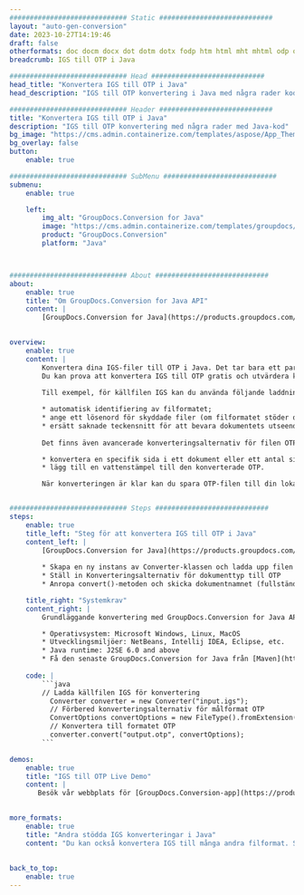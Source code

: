```yaml
---
############################# Static ############################
layout: "auto-gen-conversion"
date: 2023-10-27T14:19:46
draft: false
otherformats: doc docm docx dot dotm dotx fodp htm html mht mhtml odp odt otp pot potm potx pps ppsm ppsx ppt pptm pptx rtf
breadcrumb: IGS till OTP i Java

############################# Head ############################
head_title: "Konvertera IGS till OTP i Java"
head_description: "IGS till OTP konvertering i Java med några rader kod. Konvertera över 160 filformat med hjälp av GroupDocs dokumentkonverterings-API för Java"

############################# Header ############################
title: "Konvertera IGS till OTP i Java"
description: "IGS till OTP konvertering med några rader med Java-kod"
bg_image: "https://cms.admin.containerize.com/templates/aspose/App_Themes/V3/images/bg/header1.png"
bg_overlay: false
button:
    enable: true

############################# SubMenu ############################
submenu:
    enable: true

    left:
        img_alt: "GroupDocs.Conversion for Java"
        image: "https://cms.admin.containerize.com/templates/groupdocs/images/product-logos/90x90-noborder/groupdocs-conversion-java.png"
        product: "GroupDocs.Conversion"
        platform: "Java"



############################# About ############################
about:
    enable: true
    title: "Om GroupDocs.Conversion for Java API"
    content: |
        [GroupDocs.Conversion for Java](https://products.groupdocs.com/conversion/java/) är ett avancerat filformatkonverterings-API för konvertering mellan populära bild- och dokumentformat som Microsoft Office, OpenDocument, PDF, HTML, e-post, CAD. och mycket mer med bara några rader kod. Det inbyggda API:t upptäcker automatiskt formaten för originaldokumenten och erbjuder många alternativ för att anpassa de konverterade dokumenten. Tillsammans med funktionen att extrahera information från ett dokument, stöder den också cachelagring av konverteringsresultaten till den lokala disken som standard. Men alla typer av cachelagring kan stödjas genom att implementera lämpliga gränssnitt - Amazon S3, Dropbox, Google Drive, Windows Azure, Reddis eller andra.
    

overview:
    enable: true
    content: |
        Konvertera dina IGS-filer till OTP i Java. Det tar bara ett par rader med Java-kod på valfri plattform, som Windows, Linux, macOS.
        Du kan prova att konvertera IGS till OTP gratis och utvärdera kvaliteten på konverteringsresultaten. Tillsammans med enkla filkonverteringsskript kan du prova mer sofistikerade alternativ för att ladda källfilen IGS och lagra OTP-utdata. 
        
        Till exempel, för källfilen IGS kan du använda följande laddningsalternativ:

        * automatisk identifiering av filformatet;
        * ange ett lösenord för skyddade filer (om filformatet stöder det);
        * ersätt saknade teckensnitt för att bevara dokumentets utseende.
        
        Det finns även avancerade konverteringsalternativ för filen OTP:

        * konvertera en specifik sida i ett dokument eller ett antal sidor;
        * lägg till en vattenstämpel till den konverterade OTP.

        När konverteringen är klar kan du spara OTP-filen till din lokala filsökväg eller till tredje parts lagring såsom FTP, Amazon S3, Google Drive, Dropbox etc. Observera - för att konvertera IGS till OTP behöver du inte installera någon ytterligare programvara, såsom MS Office, Open Office, Adobe Acrobat Reader etc.


############################# Steps ############################
steps:
    enable: true
    title_left: "Steg för att konvertera IGS till OTP i Java"
    content_left: |
        [GroupDocs.Conversion for Java](https://products.groupdocs.com/conversion/java/) låter utvecklare enkelt konvertera IGS fil till OTP med några rader kod.
        
        * Skapa en ny instans av Converter-klassen och ladda upp filen IGS med den fullständiga sökvägen
        * Ställ in Konverteringsalternativ för dokumenttyp till OTP
        * Anropa convert()-metoden och skicka dokumentnamnet (fullständig sökväg) och formatet (OTP) som en parameter

    title_right: "Systemkrav"
    content_right: |
        Grundläggande konvertering med GroupDocs.Conversion for Java API kan göras med bara några rader kod. Våra API:er stöds på alla större plattformar och operativsystem. Innan du kör koden nedan, se till att du har följande förutsättningar installerade på ditt system.

        * Operativsystem: Microsoft Windows, Linux, MacOS
        * Utvecklingsmiljöer: NetBeans, Intellij IDEA, Eclipse, etc.
        * Java runtime: J2SE 6.0 and above
        * Få den senaste GroupDocs.Conversion for Java från [Maven](https://repository.groupdocs.com/webapp/#/artifacts/browse/tree/General/repo/com/groupdocs/groupdocs-conversion)
         
    code: |
        ```java    
        // Ladda källfilen IGS för konvertering
          Converter converter = new Converter("input.igs");
          // Förbered konverteringsalternativ för målformat OTP
          ConvertOptions convertOptions = new FileType().fromExtension("otp").getConvertOptions();
          // Konvertera till formatet OTP
          converter.convert("output.otp", convertOptions);
        ```

demos:
    enable: true
    title: "IGS till OTP Live Demo"
    content: |
       Besök vår webbplats för [GroupDocs.Conversion-app](https://products.groupdocs.app/conversion/family) och försök konvertera IGS till OTP nu. Den kostnadsfria demon har följande fördelar
          

more_formats:
    enable: true
    title: "Andra stödda IGS konverteringar i Java"
    content: "Du kan också konvertera IGS till många andra filformat. Se listan nedan."
       
       
back_to_top:
    enable: true
---
```


